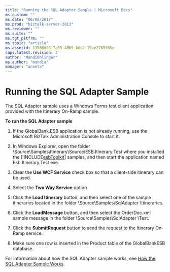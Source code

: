 ```yaml
---
title: "Running the SQL Adapter Sample | Microsoft Docs"
ms.custom: ""
ms.date: "06/08/2017"
ms.prod: "biztalk-server-2013"
ms.reviewer: ""
ms.suite: ""
ms.tgt_pltfrm: ""
ms.topic: "article"
ms.assetid: 13566d08-7a59-4065-b0d7-19ae2765555e
caps.latest.revision: 3
author: "MandiOhlinger"
ms.author: "mandia"
manager: "anneta"
---
```

# Running the SQL Adapter Sample
The SQL Adapter sample uses a Windows Forms test client application provided with the Itinerary On-Ramp sample.  
  
 **To run the SQL Adapter sample**  
  
1.  If the GlobalBank.ESB application is not already running, use the Microsoft BizTalk Administration Console to start it.  
  
2.  In Windows Explorer, open the folder \Source\Samples\Itinerary\Source\ESB.Itinerary.Test where you installed the [!INCLUDE[esbToolkit](../includes/esbtoolkit-md.md)] samples, and then start the application named Esb.Itinerary.Test.exe.  
  
3.  Clear the **Use WCF Service** check box so that a client-side itinerary can be used.  
  
4.  Select the **Two Way Service** option  
  
5.  Click the **Load Itinerary** button, and then select one of the sample itineraries located in the folder \Source\Samples\SqlAdapter \Itineraries.  
  
6.  Click the **LoadMessage** button, and then select the OrderDoc.xml sample message in the folder \Source\Samples\SqlAdapter \Test.  
  
7.  Click the **SubmitRequest** button to send the request to the Itinerary On-Ramp service.  
  
8.  Make sure one row is inserted in the Product table of the GlobalBankESB database.  
  
 For information about how the SQL Adapter sample works, see [How the SQL Adapter Sample Works](../esb-toolkit/how-the-sql-adapter-sample-works.md).